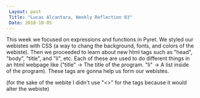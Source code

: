```yaml
---
 Layout: post
 Title: "Lucas Alcantara, Weekly Reflection 03" 
 Date: 2018-10-05
---
```

This week we focused on expressions and functions in Pyret. We styled our webistes with CSS (a way to chang the background, fonts, and colors of the webiste). Then we proceeded to learn about new html tags such as "head", "body", "title", and "li", etc. Each of these are used to do different things in an html webpage like ("title" -> The title of the program. "li" -> A list inside of the program). These tags are gonna help us form our webistes.

(for the sake of the webite I didn't use "<>" for the tags because it would alter the webiste)
